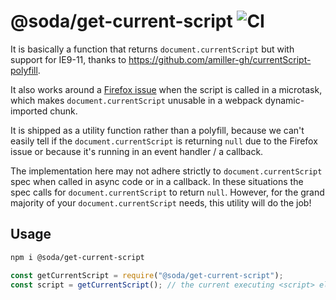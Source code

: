 # @soda/get-current-script ![CI](https://github.com/sodatea/get-current-script/workflows/CI/badge.svg)

It is basically a function that returns `document.currentScript` but with support for IE9-11, thanks to https://github.com/amiller-gh/currentScript-polyfill.

It also works around a [Firefox issue](https://bugzilla.mozilla.org/show_bug.cgi?id=1620505) when the script is called in a microtask, which makes `document.currentScript` unusable in a webpack dynamic-imported chunk.

It is shipped as a utility function rather than a polyfill, because we can't easily tell if the `document.currentScript` is returning `null` due to the Firefox issue or because it's running in an event handler / a callback.

The implementation here may not adhere strictly to `document.currentScript` spec when called in async code or in a callback. In these situations the spec calls for `document.currentScript` to return `null`. However, for the grand majority of your `document.currentScript` needs, this utility will do the job!

## Usage

```sh
npm i @soda/get-current-script
```

```js
const getCurrentScript = require("@soda/get-current-script");
const script = getCurrentScript(); // the current executing <script> element
```
